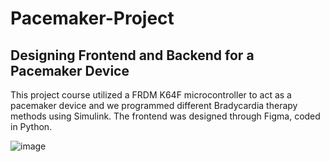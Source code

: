 # Pacemaker-Project

## Designing Frontend and Backend for a Pacemaker Device ##
This project course utilized a FRDM K64F microcontroller to act as a pacemaker device and we programmed different Bradycardia therapy methods using Simulink. The frontend was designed through Figma, coded in Python.

![image](https://user-images.githubusercontent.com/90667859/213949054-676d22c3-cf42-49ca-b3e8-2995e27b6834.png)
